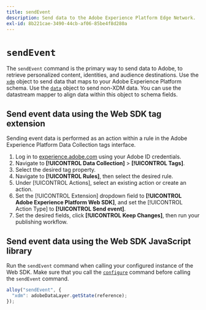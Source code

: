 ```yaml
---
title: sendEvent
description: Send data to the Adobe Experience Platform Edge Network.
exl-id: 8b221cae-3490-44cb-af06-85be4f8d280a
---
```

# `sendEvent`

The `sendEvent` command is the primary way to send data to Adobe, to retrieve personalized content, identities, and audience destinations. Use the [`xdm`](xdm.md) object to send data that maps to your Adobe Experience Platform schema. Use the [`data`](data.md) object to send non-XDM data. You can use the datastream mapper to align data within this object to schema fields.

## Send event data using the Web SDK tag extension

Sending event data is performed as an action within a rule in the Adobe Experience Platform Data Collection tags interface.

1. Log in to [experience.adobe.com](https://experience.adobe.com) using your Adobe ID credentials.
1. Navigate to **[!UICONTROL Data Collection]** > **[!UICONTROL Tags]**.
1. Select the desired tag property.
1. Navigate to **[!UICONTROL Rules]**, then select the desired rule.
1. Under [!UICONTROL Actions], select an existing action or create an action.
1. Set the [!UICONTROL Extension] dropdown field to **[!UICONTROL Adobe Experience Platform Web SDK]**, and set the [!UICONTROL Action Type] to **[!UICONTROL Send event]**.
1. Set the desired fields, click **[!UICONTROL Keep Changes]**, then run your publishing workflow.

## Send event data using the Web SDK JavaScript library

Run the `sendEvent` command when calling your configured instance of the Web SDK. Make sure that you call the [`configure`](../configure/overview.md) command before calling the `sendEvent` command.

```js
alloy("sendEvent", {
  "xdm": adobeDataLayer.getState(reference);
});
```
